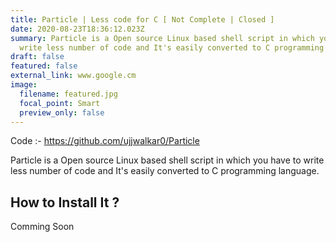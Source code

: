 ```yaml
---
title: Particle | Less code for C [ Not Complete | Closed ]
date: 2020-08-23T18:36:12.023Z
summary: Particle is a Open source Linux based shell script in which you have to
  write less number of code and It's easily converted to C programming language.
draft: false
featured: false
external_link: www.google.cm
image:
  filename: featured.jpg
  focal_point: Smart
  preview_only: false
---
```

Code :- <https://github.com/ujjwalkar0/Particle>

Particle is a Open source Linux based shell script in which you have to write less number of code and It's easily converted to C programming language.

## How to Install It ?

Comming Soon